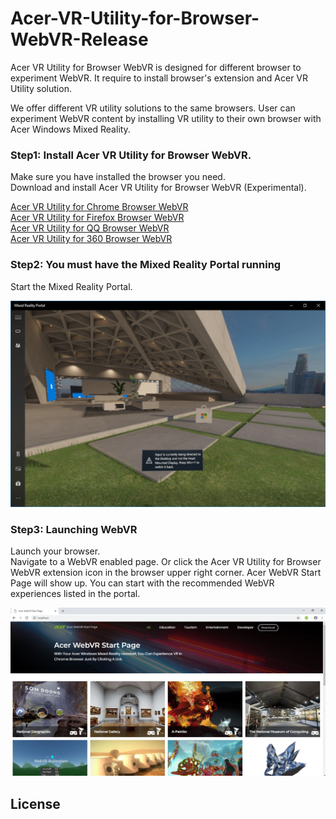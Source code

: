 # Acer-VR-Utility-for-Browser-WebVR-Release  

Acer VR Utility for Browser WebVR is designed for different browser to experiment WebVR. It require to install browser's extension and Acer VR Utility solution.

We offer different VR utility solutions to the same browsers. User can experiment WebVR content by installing VR utility to their own browser with Acer Windows Mixed Reality.


### Step1: Install Acer VR Utility for Browser WebVR.  
Make sure you have installed the browser you need.  
Download and install Acer VR Utility for Browser WebVR (Experimental).  

[Acer VR Utility for Chrome Browser WebVR](https://github.com/acerwebvr/Acer-VR-Utility-for-Browser-WebVR-Release/releases/tag/Acer-VR-Utility-for-Chrome-Browser-WebVR-v1.01.1004)  
[Acer VR Utility for Firefox Browser WebVR](https://github.com/acerwebvr/Acer-VR-Utility-for-Browser-WebVR-Release/releases/tag/Acer-VR-Utility-for-Firefox-Browser-WebVR-v1.02.0011)  
[Acer VR Utility for QQ Browser WebVR](https://github.com/acerwebvr/Acer-VR-Utility-for-Browser-WebVR-Release/releases/tag/Acer-VR-Utility-for-QQ-Browser-WebVR-v1.05.0003)  
[Acer VR Utility for 360 Browser WebVR](https://github.com/acerwebvr/Acer-VR-Utility-for-Browser-WebVR-Release/releases/tag/Acer-VR-Utility-for-360-Browser-WebVR-v1.04.0003)


### Step2: You must have the Mixed Reality Portal running  
Start the Mixed Reality Portal.  

![alt text](pic/Step2.jpg)


### Step3: Launching WebVR  
Launch your browser.  
Navigate to a WebVR enabled page. Or click the Acer VR Utility for Browser WebVR extension icon in the browser upper right corner. Acer WebVR Start Page will show up. You can start with the recommended WebVR experiences listed in the portal.  

![alt text](pic/Step3-1.jpg)

## License
